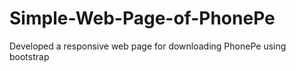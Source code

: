 # Simple-Web-Page-of-PhonePe
Developed a responsive web page for downloading PhonePe using bootstrap
